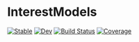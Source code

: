 # InterestModels

[![Stable](https://img.shields.io/badge/docs-stable-blue.svg)](https://alecloudenback.github.io/InterestModels.jl/stable)
[![Dev](https://img.shields.io/badge/docs-dev-blue.svg)](https://alecloudenback.github.io/InterestModels.jl/dev)
[![Build Status](https://github.com/alecloudenback/InterestModels.jl/workflows/CI/badge.svg)](https://github.com/alecloudenback/InterestModels.jl/actions)
[![Coverage](https://codecov.io/gh/alecloudenback/InterestModels.jl/branch/master/graph/badge.svg)](https://codecov.io/gh/alecloudenback/InterestModels.jl)
